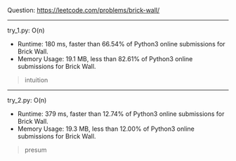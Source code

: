 Question: https://leetcode.com/problems/brick-wall/

---

try_1.py: O(n)

* Runtime: 180 ms, faster than 66.54% of Python3 online submissions for Brick Wall.
* Memory Usage: 19.1 MB, less than 82.61% of Python3 online submissions for Brick Wall.

> intuition

---

try_2.py: O(n)

* Runtime: 379 ms, faster than 12.74% of Python3 online submissions for Brick Wall.
* Memory Usage: 19.3 MB, less than 12.00% of Python3 online submissions for Brick Wall.

> presum